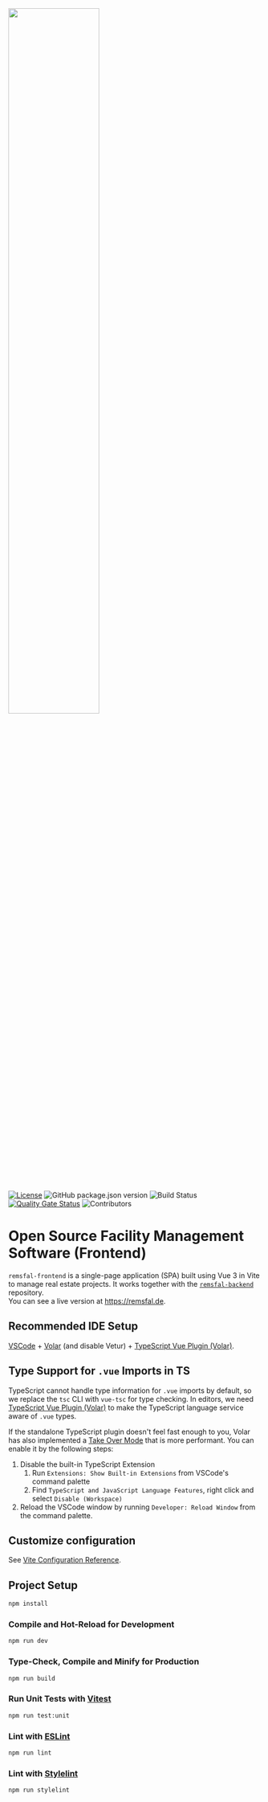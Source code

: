 <img src="https://remsfal.de/logo_upscaled.png" width="60%">

[![License](https://img.shields.io/github/license/remsfal/remsfal-frontend)](https://github.com/remsfal/remsfal-frontend/blob/main/LICENSE)
![GitHub package.json version](https://img.shields.io/github/package-json/v/remsfal/remsfal-frontend)
![Build Status](https://img.shields.io/badge/build-passing-brightgreen)
[![Quality Gate Status](https://sonarcloud.io/api/project_badges/measure?project=remsfal_remsfal-frontend&metric=alert_status)](https://sonarcloud.io/summary/new_code?id=remsfal_remsfal-frontend)
![Contributors](https://img.shields.io/github/contributors/remsfal/remsfal-frontend)

# Open Source Facility Management Software (Frontend)

`remsfal-frontend` is a single-page application (SPA) built using Vue 3 in Vite to manage real estate projects.
It works together with the [`remsfal-backend`](https://github.com/remsfal/remsfal-backend) repository.  
You can see a live version at https://remsfal.de.

## Recommended IDE Setup

[VSCode](https://code.visualstudio.com/) + [Volar](https://marketplace.visualstudio.com/items?itemName=Vue.volar) (and disable Vetur) + [TypeScript Vue Plugin (Volar)](https://marketplace.visualstudio.com/items?itemName=Vue.vscode-typescript-vue-plugin).

## Type Support for `.vue` Imports in TS

TypeScript cannot handle type information for `.vue` imports by default, so we replace the `tsc` CLI with `vue-tsc` for type checking. In editors, we need [TypeScript Vue Plugin (Volar)](https://marketplace.visualstudio.com/items?itemName=Vue.vscode-typescript-vue-plugin) to make the TypeScript language service aware of `.vue` types.

If the standalone TypeScript plugin doesn't feel fast enough to you, Volar has also implemented a [Take Over Mode](https://github.com/johnsoncodehk/volar/discussions/471#discussioncomment-1361669) that is more performant. You can enable it by the following steps:

1. Disable the built-in TypeScript Extension
    1) Run `Extensions: Show Built-in Extensions` from VSCode's command palette
    2) Find `TypeScript and JavaScript Language Features`, right click and select `Disable (Workspace)`
2. Reload the VSCode window by running `Developer: Reload Window` from the command palette.

## Customize configuration

See [Vite Configuration Reference](https://vitejs.dev/config/).

## Project Setup

```sh
npm install
```

### Compile and Hot-Reload for Development

```sh
npm run dev
```

### Type-Check, Compile and Minify for Production

```sh
npm run build
```

### Run Unit Tests with [Vitest](https://vitest.dev/)

```sh
npm run test:unit
```

### Lint with [ESLint](https://eslint.org/)

```sh
npm run lint
```

### Lint with [Stylelint](https://stylelint.io/)

```sh
npm run stylelint
```
